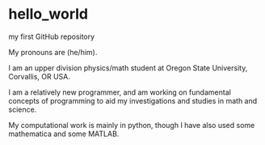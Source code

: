 # hello_world
my first GitHub repository

My pronouns are (he/him).

I am an upper division physics/math student at Oregon State University, Corvallis, OR USA.

I am a relatively new programmer, and am working on fundamental concepts of programming to aid my
investigations and studies in math and science. 

My computational work is mainly in python, though I have also used some mathematica and some MATLAB.
